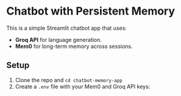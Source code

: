 # Chatbot with Persistent Memory

This is a simple Streamlit chatbot app that uses:
- **Groq API** for language generation.
- **Mem0** for long-term memory across sessions.

## Setup

1. Clone the repo and `cd chatbot-memory-app`
2. Create a `.env` file with your Mem0 and Groq API keys:
